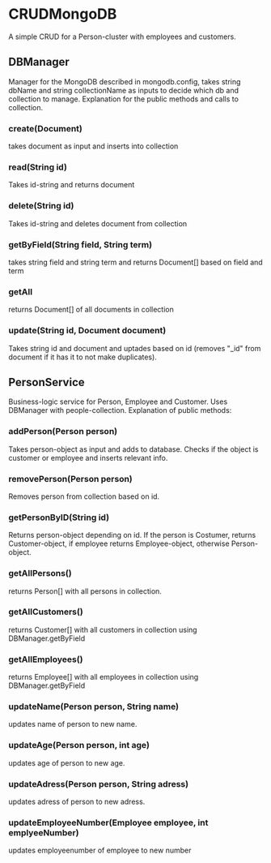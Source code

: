 # CRUDMongoDB
A simple CRUD for a Person-cluster with employees and customers.
## DBManager
Manager for the MongoDB described in mongodb.config, takes string dbName and string collectionName as inputs to decide which db and collection to manage.
Explanation for the public methods and calls to collection.
### create(Document)
takes document as input and inserts into collection
### read(String id)
Takes id-string and returns document
### delete(String id)
Takes id-string and deletes document from collection
### getByField(String field, String term)
takes string field and string term and returns Document[] based on field and term
### getAll
returns Document[] of all documents in collection
### update(String id, Document document)
Takes string id and document and uptades based on id (removes "_id" from document if it has it to not make duplicates).

## PersonService
Business-logic service for Person, Employee and Customer. Uses DBManager with people-collection.
Explanation of public methods:
### addPerson(Person person)
Takes person-object as input and adds to database. Checks if the object is customer or employee and inserts relevant info.
### removePerson(Person person)
Removes person from collection based on id.
### getPersonByID(String id)
Returns person-object depending on id. If the person is Costumer, returns Customer-object, if employee returns Employee-object, otherwise Person-object.
### getAllPersons()
returns Person[] with all persons in collection.
### getAllCustomers()
returns Customer[] with all customers in collection using DBManager.getByField
### getAllEmployees()
returns Employee[] with all employees in collection using DBManager.getByField
### updateName(Person person, String name)
updates name of person to new name.
### updateAge(Person person, int age)
updates age of person to new age.
### updateAdress(Person person, String adress)
updates adress of person to new adress.
### updateEmployeeNumber(Employee employee, int emplyeeNumber)
updates employeenumber of employee to new number
